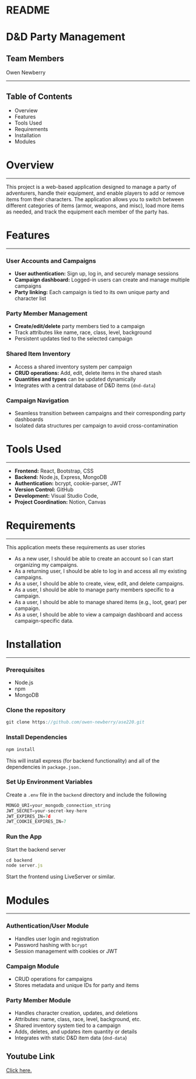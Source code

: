# README

# D&D Party Management

## Team Members

Owen Newberry

---

## Table of Contents

- Overview
- Features
- Tools Used
- Requirements
- Installation
- Modules

# Overview

---

This project is a web-based application designed to manage a party of adventurers, handle their equipment, and enable players to add or remove items from their characters. The application allows you to switch between different categories of items (armor, weapons, and misc), load more items as needed, and track the equipment each member of the party has.

# Features

---

### User Accounts and Campaigns

- **User authentication:** Sign up, log in, and securely manage sessions
- **Campaign dashboard:** Logged-in users can create and manage multiple campaigns
- **Party linking:** Each campaign is tied to its own unique party and character list

### Party Member Management

- **Create/edit/delete** party members tied to a campaign
- Track attributes like name, race, class, level, background
- Persistent updates tied to the selected campaign

### Shared Item Inventory

- Access a shared inventory system per campaign
- **CRUD operations:** Add, edit, delete items in the shared stash
- **Quantities and types** can be updated dynamically
- Integrates with a central database of D&D items (`dnd-data`)

### Campaign Navigation

- Seamless transition between campaigns and their corresponding party dashboards
- Isolated data structures per campaign to avoid cross-contamination

# Tools Used

---

- **Frontend:** React, Bootstrap, CSS
- **Backend:** Node.js, Express, MongoDB
- **Authentication:** bcrypt, cookie-parser, JWT
- **Version Control:** GitHub
- **Development:** Visual Studio Code,
- **Project Coordination:** Notion,  Canvas

# Requirements

---

This application meets these requirements as user stories

- As a new user, I should be able to create an account so I can start organizing my campaigns.
- As a returning user, I should be able to log in and access all my existing campaigns.
- As a user, I should be able to create, view, edit, and delete campaigns.
- As a user, I should be able to manage party members specific to a campaign.
- As a user, I should be able to manage shared items (e.g., loot, gear) per campaign.
- As a user, I should be able to view a campaign dashboard and access campaign-specific data.

# Installation

---

### Prerequisites

- Node.js
- npm
- MongoDB

### Clone the repository

```jsx
git clone https://github.com/owen-newberry/ase220.git

```

### Install Dependencies

```jsx
npm install
```

This will install express (for backend functionality) and all of the dependencies in `package.json.`

### Set Up Environment Variables

Create a `.env` file in the `backend` directory and include the following

```jsx
MONGO_URI=your_mongodb_connection_string
JWT_SECRET=your-secret-key-here
JWT_EXPIRES_IN=7d
JWT_COOKIE_EXPIRES_IN=7
```

### Run the App

Start the backend server

```jsx
cd backend
node server.js

```

Start the frontend using LiveServer or similar.

# Modules

---

### Authentication/User Module

- Handles user login and registration
- Password hashing with `bcrypt`
- Session management with cookies or JWT

### Campaign Module

- CRUD operations for campaigns
- Stores metadata and unique IDs for party and items

### Party Member Module

- Handles character creation, updates, and deletions
- Attributes: name, class, race, level, background, etc.
- Shared inventory system tied to a campaign
- Adds, deletes, and updates item quantity or details
- Integrates with static D&D item data (`dnd-data`)

## Youtube Link

[Click here.](https://youtu.be/NbsxQ31yegkg)